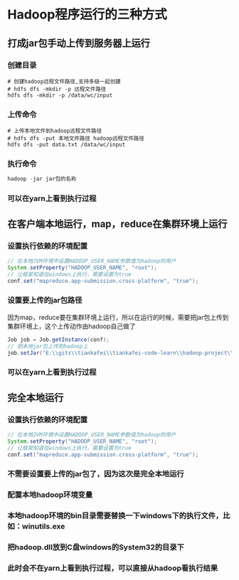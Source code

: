 # Hadoop程序运行的三种方式

## 打成jar包手动上传到服务器上运行

### 创建目录

```shell
# 创建hadoop远程文件路径,支持多级一起创建
# hdfs dfs -mkdir -p 远程文件路径
hdfs dfs -mkdir -p /data/wc/input
```

### 上传命令

```shell
# 上传本地文件到hadoop远程文件路径
# hdfs dfs -put 本地文件路径 hadoop远程文件路径
hdfs dfs -put data.txt /data/wc/input
```

### 执行命令

```java
hadoop -jar jar包的名称
```

### 可以在yarn上看到执行过程

## 在客户端本地运行，map，reduce在集群环境上运行

### 设置执行依赖的环境配置

```java
// 在本地JVM环境中设置HADOOP_USER_NAME参数值为hadoop的用户
System.setProperty("HADOOP_USER_NAME", "root");
// 让框架知道在windows上执行，需要设置为true
conf.set("mapreduce.app-submission.cross-platform", "true");
```

### 设置要上传的jar包路径

因为map，reduce要在集群环境上运行，所以在运行的时候，需要把jar包上传到集群环境上，这个上传动作由hadoop自己做了

```java
Job job = Job.getInstance(conf);
// 把本地jar包上传到hadoop上
job.setJar("E:\\gits\\tiankafei\\tiankafei-code-learn\\hadoop-project\\target\\hadoop-project-1.0-SNAPSHOT.jar");
```

### 可以在yarn上看到执行过程

## 完全本地运行

### 设置执行依赖的环境配置

```java
// 在本地JVM环境中设置HADOOP_USER_NAME参数值为hadoop的用户
System.setProperty("HADOOP_USER_NAME", "root");
// 让框架知道在windows上执行，需要设置为true
conf.set("mapreduce.app-submission.cross-platform", "true");
```

### 不需要设置要上传的jar包了，因为这次是完全本地运行

### 配置本地hadoop环境变量

### 本地hadoop环境的bin目录需要替换一下windows下的执行文件，比如：winutils.exe

### 把hadoop.dll放到C盘windows的System32的目录下

### 此时会不在yarn上看到执行过程，可以直接从hadoop看执行结果